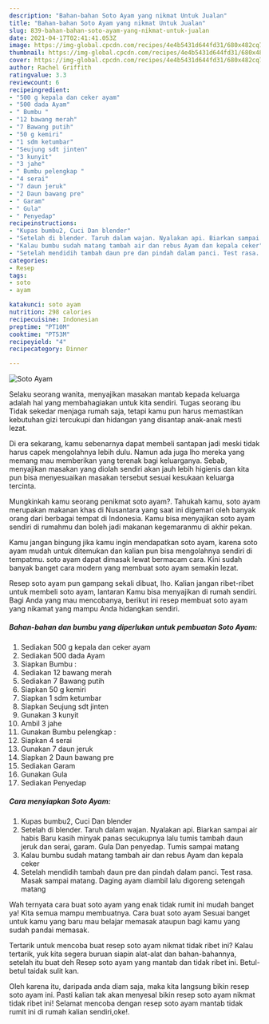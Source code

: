 ```yaml
---
description: "Bahan-bahan Soto Ayam yang nikmat Untuk Jualan"
title: "Bahan-bahan Soto Ayam yang nikmat Untuk Jualan"
slug: 839-bahan-bahan-soto-ayam-yang-nikmat-untuk-jualan
date: 2021-04-17T02:41:41.053Z
image: https://img-global.cpcdn.com/recipes/4e4b5431d644fd31/680x482cq70/soto-ayam-foto-resep-utama.jpg
thumbnail: https://img-global.cpcdn.com/recipes/4e4b5431d644fd31/680x482cq70/soto-ayam-foto-resep-utama.jpg
cover: https://img-global.cpcdn.com/recipes/4e4b5431d644fd31/680x482cq70/soto-ayam-foto-resep-utama.jpg
author: Rachel Griffith
ratingvalue: 3.3
reviewcount: 6
recipeingredient:
- "500 g kepala dan ceker ayam"
- "500 dada Ayam"
- " Bumbu "
- "12 bawang merah"
- "7 Bawang putih"
- "50 g kemiri"
- "1 sdm ketumbar"
- "Seujung sdt jinten"
- "3 kunyit"
- "3 jahe"
- " Bumbu pelengkap "
- "4 serai"
- "7 daun jeruk"
- "2 Daun bawang pre"
- " Garam"
- " Gula"
- " Penyedap"
recipeinstructions:
- "Kupas bumbu2, Cuci Dan blender"
- "Setelah di blender. Taruh dalam wajan. Nyalakan api. Biarkan sampai air habis Baru kasih minyak panas secukupnya lalu tumis tambah daun jeruk dan serai, garam. Gula Dan penyedap. Tumis sampai matang"
- "Kalau bumbu sudah matang tambah air dan rebus Ayam dan kepala ceker"
- "Setelah mendidih tambah daun pre dan pindah dalam panci. Test rasa. Masak sampai matang. Daging ayam diambil lalu digoreng setengah matang"
categories:
- Resep
tags:
- soto
- ayam

katakunci: soto ayam 
nutrition: 298 calories
recipecuisine: Indonesian
preptime: "PT10M"
cooktime: "PT53M"
recipeyield: "4"
recipecategory: Dinner

---
```



![Soto Ayam](https://img-global.cpcdn.com/recipes/4e4b5431d644fd31/680x482cq70/soto-ayam-foto-resep-utama.jpg)

Selaku seorang wanita, menyajikan masakan mantab kepada keluarga adalah hal yang membahagiakan untuk kita sendiri. Tugas seorang ibu Tidak sekedar menjaga rumah saja, tetapi kamu pun harus memastikan kebutuhan gizi tercukupi dan hidangan yang disantap anak-anak mesti lezat.

Di era  sekarang, kamu sebenarnya dapat membeli santapan jadi meski tidak harus capek mengolahnya lebih dulu. Namun ada juga lho mereka yang memang mau memberikan yang terenak bagi keluarganya. Sebab, menyajikan masakan yang diolah sendiri akan jauh lebih higienis dan kita pun bisa menyesuaikan masakan tersebut sesuai kesukaan keluarga tercinta. 



Mungkinkah kamu seorang penikmat soto ayam?. Tahukah kamu, soto ayam merupakan makanan khas di Nusantara yang saat ini digemari oleh banyak orang dari berbagai tempat di Indonesia. Kamu bisa menyajikan soto ayam sendiri di rumahmu dan boleh jadi makanan kegemaranmu di akhir pekan.

Kamu jangan bingung jika kamu ingin mendapatkan soto ayam, karena soto ayam mudah untuk ditemukan dan kalian pun bisa mengolahnya sendiri di tempatmu. soto ayam dapat dimasak lewat bermacam cara. Kini sudah banyak banget cara modern yang membuat soto ayam semakin lezat.

Resep soto ayam pun gampang sekali dibuat, lho. Kalian jangan ribet-ribet untuk membeli soto ayam, lantaran Kamu bisa menyajikan di rumah sendiri. Bagi Anda yang mau mencobanya, berikut ini resep membuat soto ayam yang nikamat yang mampu Anda hidangkan sendiri.

<!--inarticleads1-->

##### Bahan-bahan dan bumbu yang diperlukan untuk pembuatan Soto Ayam:

1. Sediakan 500 g kepala dan ceker ayam
1. Sediakan 500 dada Ayam
1. Siapkan  Bumbu :
1. Sediakan 12 bawang merah
1. Sediakan 7 Bawang putih
1. Siapkan 50 g kemiri
1. Siapkan 1 sdm ketumbar
1. Siapkan Seujung sdt jinten
1. Gunakan 3 kunyit
1. Ambil 3 jahe
1. Gunakan  Bumbu pelengkap :
1. Siapkan 4 serai
1. Gunakan 7 daun jeruk
1. Siapkan 2 Daun bawang pre
1. Sediakan  Garam
1. Gunakan  Gula
1. Sediakan  Penyedap




<!--inarticleads2-->

##### Cara menyiapkan Soto Ayam:

1. Kupas bumbu2, Cuci Dan blender
1. Setelah di blender. Taruh dalam wajan. Nyalakan api. Biarkan sampai air habis Baru kasih minyak panas secukupnya lalu tumis tambah daun jeruk dan serai, garam. Gula Dan penyedap. Tumis sampai matang
1. Kalau bumbu sudah matang tambah air dan rebus Ayam dan kepala ceker
1. Setelah mendidih tambah daun pre dan pindah dalam panci. Test rasa. Masak sampai matang. Daging ayam diambil lalu digoreng setengah matang




Wah ternyata cara buat soto ayam yang enak tidak rumit ini mudah banget ya! Kita semua mampu membuatnya. Cara buat soto ayam Sesuai banget untuk kamu yang baru mau belajar memasak ataupun bagi kamu yang sudah pandai memasak.

Tertarik untuk mencoba buat resep soto ayam nikmat tidak ribet ini? Kalau tertarik, yuk kita segera buruan siapin alat-alat dan bahan-bahannya, setelah itu buat deh Resep soto ayam yang mantab dan tidak ribet ini. Betul-betul taidak sulit kan. 

Oleh karena itu, daripada anda diam saja, maka kita langsung bikin resep soto ayam ini. Pasti kalian tak akan menyesal bikin resep soto ayam nikmat tidak ribet ini! Selamat mencoba dengan resep soto ayam mantab tidak rumit ini di rumah kalian sendiri,oke!.

